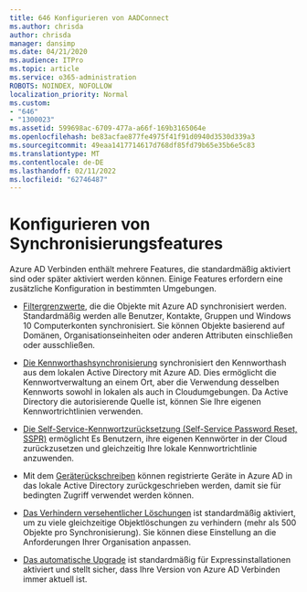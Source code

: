 ```yaml
---
title: 646 Konfigurieren von AADConnect
ms.author: chrisda
author: chrisda
manager: dansimp
ms.date: 04/21/2020
ms.audience: ITPro
ms.topic: article
ms.service: o365-administration
ROBOTS: NOINDEX, NOFOLLOW
localization_priority: Normal
ms.custom:
- "646"
- "1300023"
ms.assetid: 599698ac-6709-477a-a66f-169b3165064e
ms.openlocfilehash: be83acfae877fe4975f41f91d0940d3530d339a3
ms.sourcegitcommit: 49eaa1417714617d768df85fd79b65e35b6e5c83
ms.translationtype: MT
ms.contentlocale: de-DE
ms.lasthandoff: 02/11/2022
ms.locfileid: "62746487"
---
```

# <a name="configure-sync-features"></a>Konfigurieren von Synchronisierungsfeatures

Azure AD Verbinden enthält mehrere Features, die standardmäßig aktiviert sind oder später aktiviert werden können. Einige Features erfordern eine zusätzliche Konfiguration in bestimmten Umgebungen.

- [Filtergrenzwerte](https://docs.microsoft.com/azure/active-directory/connect/active-directory-aadconnectsync-configure-filtering), die die Objekte mit Azure AD synchronisiert werden. Standardmäßig werden alle Benutzer, Kontakte, Gruppen und Windows 10 Computerkonten synchronisiert. Sie können Objekte basierend auf Domänen, Organisationseinheiten oder anderen Attributen einschließen oder ausschließen.

- [Die Kennworthashsynchronisierung](https://docs.microsoft.com/azure/active-directory/connect/active-directory-aadconnectsync-implement-password-hash-synchronization) synchronisiert den Kennworthash aus dem lokalen Active Directory mit Azure AD. Dies ermöglicht die Kennwortverwaltung an einem Ort, aber die Verwendung desselben Kennworts sowohl in lokalen als auch in Cloudumgebungen. Da Active Directory die autorisierende Quelle ist, können Sie Ihre eigenen Kennwortrichtlinien verwenden.

- [Die Self-Service-Kennwortzurücksetzung (Self-Service Password Reset, SSPR)](https://docs.microsoft.com/azure/active-directory/authentication/quickstart-sspr) ermöglicht Es Benutzern, ihre eigenen Kennwörter in der Cloud zurückzusetzen und gleichzeitig Ihre lokale Kennwortrichtlinie anzuwenden.

- Mit dem [Geräterückschreiben](https://docs.microsoft.com/azure/active-directory/connect/active-directory-aadconnect-feature-device-writeback) können registrierte Geräte in Azure AD in das lokale Active Directory zurückgeschrieben werden, damit sie für bedingten Zugriff verwendet werden können.

- [Das Verhindern versehentlicher Löschungen](https://docs.microsoft.com/azure/active-directory/connect/active-directory-aadconnectsync-feature-prevent-accidental-deletes) ist standardmäßig aktiviert, um zu viele gleichzeitige Objektlöschungen zu verhindern (mehr als 500 Objekte pro Synchronisierung). Sie können diese Einstellung an die Anforderungen Ihrer Organisation anpassen.

- [Das automatische Upgrade](https://docs.microsoft.com/azure/active-directory/connect/active-directory-aadconnect-feature-automatic-upgrade) ist standardmäßig für Expressinstallationen aktiviert und stellt sicher, dass Ihre Version von Azure AD Verbinden immer aktuell ist.
